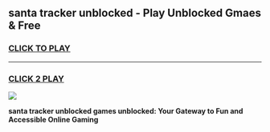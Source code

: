 
## santa tracker unblocked - Play Unblocked Gmaes & Free
<h3>
<a href="https://news.freeplayer.one?title=santa_tracker_unblocked&ref=16F">CLICK TO PLAY</a></h3>
<hr>

<h3>
<a href="https://news.freeplayer.one?title=santa_tracker_unblocked&ref=16F">CLICK 2 PLAY</a>
  
</h3>

<a href="https://news.freeplayer.one?title=santa_tracker_unblocked&ref=16F/"><img src="https://clearcache.store/games.png"></a>


**santa tracker unblocked games unblocked: Your Gateway to Fun and Accessible Online Gaming**
